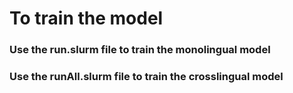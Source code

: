 # To train the model
### Use the run.slurm file to train the monolingual model
### Use the runAll.slurm file to train the crosslingual model
